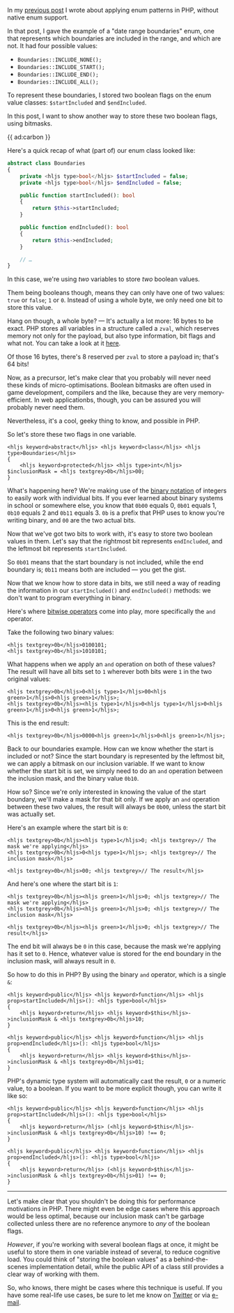 In my [previous post](*/blog/enums-without-enums) I wrote about applying enum patterns in PHP, without native enum support.

In that post, I gave the example of a "date range boundaries" enum, one that represents which boundaries are included in the range, and which are not. It had four possible values:

- `Boundaries::INCLUDE_NONE();`
- `Boundaries::INCLUDE_START();`
- `Boundaries::INCLUDE_END();`
- `Boundaries::INCLUDE_ALL();`

To represent these boundaries, I stored two boolean flags on the enum value classes: `$startIncluded` and `$endIncluded`.

In this post, I want to show another way to store these two boolean flags, using bitmasks.

{{ ad:carbon }}

Here's a quick recap of what (part of) our enum class looked like:

```php
abstract class Boundaries
{
    private <hljs type>bool</hljs> $startIncluded = false;
    private <hljs type>bool</hljs> $endIncluded = false;

    public function startIncluded(): bool 
    {
        return $this->startIncluded;
    }

    public function endIncluded(): bool 
    {
        return $this->endIncluded;
    }

    // …
}
```

In this case, we're using _two_ variables to store _two_ boolean values. 

Them being booleans though, means they can only have one of two values: `true` or `false`; `1` or `0`. Instead of using a whole byte, we only need one bit to store this value.

Hang on though, a whole byte? — It's actually a lot more: 16 bytes to be exact. PHP stores all variables in a structure called a `zval`, which reserves memory not only for the payload, but also type information, bit flags and what not. You can take a look at it [here](*https://github.com/php/php-src/blob/master/Zend/zend_types.h#L302-L328).

Of those 16 bytes, there's 8 reserved per `zval` to store a payload in; that's 64 bits! 

Now, as a precursor, let's make clear that you probably will never need these kinds of micro-optimisations. Boolean bitmasks are often used in game development, compilers and the like, because they are very memory-efficient. In web applicationbs, though, you can be assured you will probably never need them.

Nevertheless, it's a cool, geeky thing to know, and possible in PHP.

So let's store these two flags in one variable.

```
<hljs keyword>abstract</hljs> <hljs keyword>class</hljs> <hljs type>Boundaries</hljs>
{
    <hljs keyword>protected</hljs> <hljs type>int</hljs> $inclusionMask = <hljs textgrey>0b</hljs>00;
}
```

What's happening here? We're making use of the [binary notation](*https://www.php.net/manual/en/language.types.integer.php#language.types.integer.syntax) of integers to easily work with individual bits. If you ever learned about binary systems in school or somewhere else, you know that `0b00` equals 0, `0b01` equals 1, `0b10` equals 2 and `0b11` equals 3. `0b` is a prefix that PHP uses to know you're writing binary, and `00` are the two actual bits.

Now that we've got two bits to work with, it's easy to store two boolean values in them. Let's say that the rightmost bit represents `endIncluded`, and the leftmost bit represents `startIncluded`.

So `0b01` means that the start boundary is not included, while the end boundary is; `0b11` means both are included — you get the gist.

Now that we know how to store data in bits, we still need a way of reading the information in our `startIncluded()` and `endIncluded()` methods: we don't want to program everything in binary.

Here's where [bitwise operators](*https://www.php.net/manual/en/language.operators.bitwise.php) come into play, more specifically the `and` operator.

Take the following two binary values:

```
<hljs textgrey>0b</hljs>0100101;
<hljs textgrey>0b</hljs>1010101;
```

What happens when we apply an `and` operation on both of these values? The result will have all bits set to `1` wherever both bits were `1` in the two original values:

```
<hljs textgrey>0b</hljs>0<hljs type>1</hljs>00<hljs green>1</hljs>0<hljs green>1</hljs>;
<hljs textgrey>0b</hljs><hljs type>1</hljs>0<hljs type>1</hljs>0<hljs green>1</hljs>0<hljs green>1</hljs>;
```

This is the end result:

```
<hljs textgrey>0b</hljs>0000<hljs green>1</hljs>0<hljs green>1</hljs>;
```

Back to our boundaries example. How can we know whether the start is included or not? Since the start boundary is represented by the leftmost bit, we can apply a bitmask on our inclusion variable. If we want to know whether the start bit is set, we simply need to do an `and` operation between the inclusion mask, and the binary value `0b10`.

How so? Since we're only interested in knowing the value of the start boundary, we'll make a mask for that bit only. If we apply an `and` operation between these two values, the result will always be `0b00`, unless the start bit was actually set.

Here's an example where the start bit is `0`:

```
<hljs textgrey>0b</hljs><hljs type>1</hljs>0; <hljs textgrey>// The mask we're applying</hljs>
<hljs textgrey>0b</hljs>0<hljs type>1</hljs>; <hljs textgrey>// The inclusion mask</hljs>

<hljs textgrey>0b</hljs>00; <hljs textgrey>// The result</hljs>
```

And here's one where the start bit is `1`:

```
<hljs textgrey>0b</hljs><hljs green>1</hljs>0; <hljs textgrey>// The mask we're applying</hljs>
<hljs textgrey>0b</hljs><hljs green>1</hljs>0; <hljs textgrey>// The inclusion mask</hljs>

<hljs textgrey>0b</hljs><hljs green>1</hljs>0; <hljs textgrey>// The result</hljs>
```

The end bit will always be `0` in this case, because the mask we're applying has it set to `0`. Hence, whatever value is stored for the end boundary in the inclusion mask, will always result in `0`.

So how to do this in PHP? By using the binary `and` operator, which is a single `&`:

```
<hljs keyword>public</hljs> <hljs keyword>function</hljs> <hljs prop>startIncluded</hljs>(): <hljs type>bool</hljs> 
{
    <hljs keyword>return</hljs> <hljs keyword>$this</hljs>->inclusionMask & <hljs textgrey>0b</hljs>10;
}

<hljs keyword>public</hljs> <hljs keyword>function</hljs> <hljs prop>endIncluded</hljs>(): <hljs type>bool</hljs> 
{
    <hljs keyword>return</hljs> <hljs keyword>$this</hljs>->inclusionMask & <hljs textgrey>0b</hljs>01;
}
```

PHP's dynamic type system will automatically cast the result, `0` or a numeric value, to a boolean. If you want to be more explicit though, you can write it like so:

```
<hljs keyword>public</hljs> <hljs keyword>function</hljs> <hljs prop>startIncluded</hljs>(): <hljs type>bool</hljs> 
{
    <hljs keyword>return</hljs> (<hljs keyword>$this</hljs>->inclusionMask & <hljs textgrey>0b</hljs>10) !== 0;
}

<hljs keyword>public</hljs> <hljs keyword>function</hljs> <hljs prop>endIncluded</hljs>(): <hljs type>bool</hljs> 
{
    <hljs keyword>return</hljs> (<hljs keyword>$this</hljs>->inclusionMask & <hljs textgrey>0b</hljs>01) !== 0;
}
```

---

Let's make clear that you shouldn't be doing this for performance motivations in PHP. There might even be edge cases where this approach would be less optimal, because our inclusion mask can't be garbage collected unless there are no reference anymore to _any_ of the boolean flags.

_However_, if you're working with several boolean flags at once, it might be useful to store them in one variable instead of several, to reduce cognitive load. You could think of "storing the boolean values" as a behind-the-scenes implementation detail, while the public API of a class still provides a clear way of working with them.

So, who knows, there might be cases where this technique is useful. If you have some real-life use cases, be sure to let me know on [Twitter](*https://twitter.com/brendt_gd) or via [e-mail](mailto:brendt@stitcher.io).
